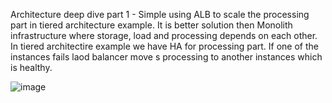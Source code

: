 Architecture deep dive part 1 - Simple using ALB to scale the processing part in tiered architecture example. It is better solution then Monolith infrastructure where storage, load and processing depends on each other. In tiered architectire example we have HA for processing part. If one of the instances fails laod balancer move s processing to another instances which is healthy.

![image](https://github.com/farisduda/Faris-Cakal-devops-mentorship/assets/39408064/e274f496-cae4-4e2d-9a77-dca5b4e57467)
